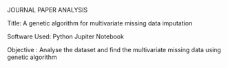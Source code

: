 JOURNAL PAPER ANALYSIS

Title: A genetic algorithm for multivariate missing data imputation

Software Used: Python Jupiter Notebook

Objective : Analyse the dataset and find the multivariate missing data using genetic algorithm

